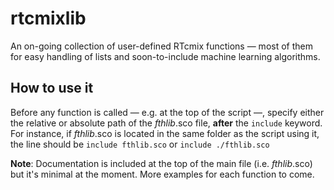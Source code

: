 # rtcmixlib
An on-going collection of user-defined RTcmix functions — most of them for easy handling of lists and soon-to-include machine learning algorithms.

## How to use it
Before any function is called — e.g. at the top of the script —, specify either the relative or absolute path of the *fthlib*.sco file, **after** the `include` keyword. For instance, if *fthlib*.sco is located in the same folder as the script using it, the line should be `include fthlib.sco` or `include ./fthlib.sco`

**Note**: Documentation is included at the top of the main file (i.e. *fthlib*.sco) but it's minimal at the moment. More examples for each function to come.
